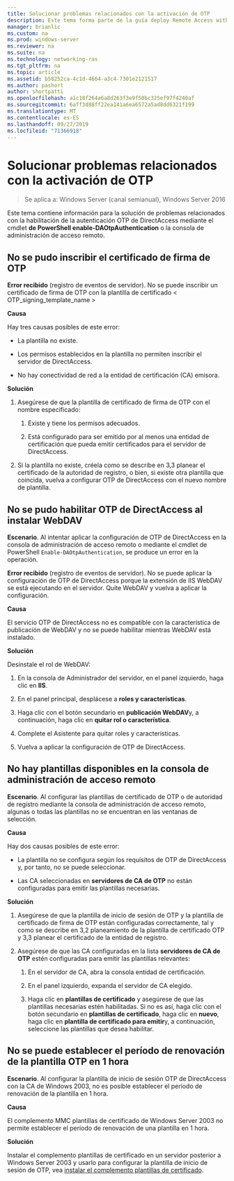 ```yaml
---
title: Solucionar problemas relacionados con la activación de OTP
description: Este tema forma parte de la guía deploy Remote Access with OTP Authentication in Windows Server 2016.
manager: brianlic
ms.custom: na
ms.prod: windows-server
ms.reviewer: na
ms.suite: na
ms.technology: networking-ras
ms.tgt_pltfrm: na
ms.topic: article
ms.assetid: b58252ca-4c1d-4664-a3c4-7301e2121517
ms.author: pashort
author: shortpatti
ms.openlocfilehash: a1c18f264a6a8d263f3e9f50bc325ef97f4240af
ms.sourcegitcommit: 6aff3d88ff22ea141a6ea6572a5ad8dd6321f199
ms.translationtype: MT
ms.contentlocale: es-ES
ms.lasthandoff: 09/27/2019
ms.locfileid: "71366918"
---
```

# <a name="troubleshooting-enabling-otp"></a>Solucionar problemas relacionados con la activación de OTP

>Se aplica a: Windows Server (canal semianual), Windows Server 2016

Este tema contiene información para la solución de problemas relacionados con la habilitación de la autenticación OTP de DirectAccess mediante el cmdlet **de PowerShell enable-DAOtpAuthentication** o la consola de administración de acceso remoto.
  
## <a name="failed-to-enroll-the-otp-signing-certificate"></a>No se pudo inscribir el certificado de firma de OTP  
**Error recibido** (registro de eventos de servidor). No se puede inscribir un certificado de firma de OTP con la plantilla de certificado < OTP_signing_template_name >  
  
**Causa**  
  
Hay tres causas posibles de este error:  
  
-   La plantilla no existe.  
  
-   Los permisos establecidos en la plantilla no permiten inscribir el servidor de DirectAccess.  
  
-   No hay conectividad de red a la entidad de certificación (CA) emisora.  
  
**Solución**  
  
1.  Asegúrese de que la plantilla de certificado de firma de OTP con el nombre especificado:  
  
    1.  Existe y tiene los permisos adecuados.  
  
    2.  Está configurado para ser emitido por al menos una entidad de certificación que pueda emitir certificados para el servidor de DirectAccess.  
  
2.  Si la plantilla no existe, créela como se describe en 3,3 planear el certificado de la autoridad de registro, o bien, si existe otra plantilla que coincida, vuelva a configurar OTP de DirectAccess con el nuevo nombre de plantilla.  
  
## <a name="failed-to-enable-directaccess-otp-when-webdav-is-installed"></a>No se pudo habilitar OTP de DirectAccess al instalar WebDAV  
**Escenario**. Al intentar aplicar la configuración de OTP de DirectAccess en la consola de administración de acceso remoto o mediante el cmdlet de PowerShell `Enable-DAOtpAuthentication`, se produce un error en la operación.  
  
**Error recibido** (registro de eventos de servidor). No se puede aplicar la configuración de OTP de DirectAccess porque la extensión de IIS WebDAV se está ejecutando en el servidor. Quite WebDAV y vuelva a aplicar la configuración.  
  
**Causa**  
  
El servicio OTP de DirectAccess no es compatible con la característica de publicación de WebDAV y no se puede habilitar mientras WebDAV está instalado.  
  
**Solución**  
  
Desinstale el rol de WebDAV:  
  
1.  En la consola de Administrador del servidor, en el panel izquierdo, haga clic en **IIS**.  
  
2.  En el panel principal, desplácese a **roles y características**.  
  
3.  Haga clic con el botón secundario en **publicación WebDAV**y, a continuación, haga clic en **quitar rol o característica**.  
  
4.  Complete el Asistente para quitar roles y características.  
  
5.  Vuelva a aplicar la configuración de OTP de DirectAccess.  
  
## <a name="no-templates-available-in-the-remote-access-management-console"></a>No hay plantillas disponibles en la consola de administración de acceso remoto  
**Escenario**. Al configurar las plantillas de certificado de OTP o de autoridad de registro mediante la consola de administración de acceso remoto, algunas o todas las plantillas no se encuentran en las ventanas de selección.  
  
**Causa**  
  
Hay dos causas posibles de este error:  
  
-   La plantilla no se configura según los requisitos de OTP de DirectAccess y, por tanto, no se puede seleccionar.  
  
-   Las CA seleccionadas en **servidores de CA de OTP** no están configuradas para emitir las plantillas necesarias.  
  
**Solución**  
  
1.  Asegúrese de que la plantilla de inicio de sesión de OTP y la plantilla de certificado de firma de OTP están configuradas correctamente, tal y como se describe en 3,2 planeamiento de la plantilla de certificado OTP y 3,3 planear el certificado de la entidad de registro.  
  
2.  Asegúrese de que las CA configuradas en la lista **servidores de CA de OTP** estén configuradas para emitir las plantillas relevantes:  
  
    1.  En el servidor de CA, abra la consola entidad de certificación.  
  
    2.  En el panel izquierdo, expanda el servidor de CA elegido.  
  
    3.  Haga clic en **plantillas de certificado** y asegúrese de que las plantillas necesarias estén habilitadas. Si no es así, haga clic con el botón secundario en **plantillas de certificado**, haga clic en **nuevo**, haga clic en **plantilla de certificado para emitir**y, a continuación, seleccione las plantillas que desea habilitar.  
  
## <a name="cannot-set-renewal-period-of-otp-template-to-1-hour"></a>No se puede establecer el período de renovación de la plantilla OTP en 1 hora  
**Escenario**. Al configurar la plantilla de inicio de sesión OTP de DirectAccess con la CA de Windows 2003, no es posible establecer el período de renovación de la plantilla en 1 hora.  
  
**Causa**  
  
El complemento MMC plantillas de certificado de Windows Server 2003 no permite establecer el período de renovación de una plantilla en 1 hora.  
  
**Solución**  
  
Instalar el complemento plantillas de certificado en un servidor posterior a Windows Server 2003 y usarlo para configurar la plantilla de inicio de sesión de OTP, vea [instalar el complemento plantillas de certificado](https://technet.microsoft.com/library/cc732445.aspx).  
  



